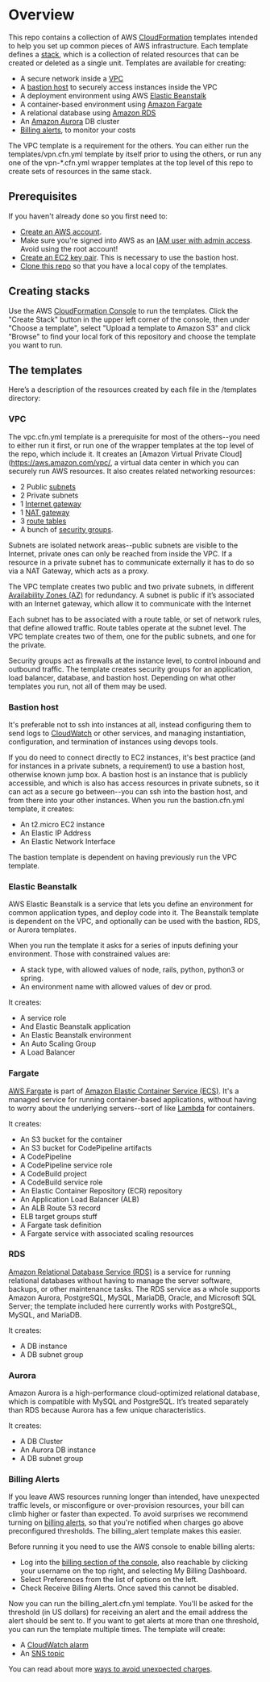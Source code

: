 # Overview

This repo contains a collection of AWS [CloudFormation](https://docs.aws.amazon.com/AWSCloudFormation/latest/UserGuide/Welcome.html) templates intended to help you set up common pieces of AWS infrastructure. Each template defines a [stack](https://docs.aws.amazon.com/AWSCloudFormation/latest/UserGuide/stacks.html), which is a collection of related resources that can be created or deleted as a single unit. Templates are available for creating:
- A secure network inside a [VPC](https://docs.aws.amazon.com/AmazonVPC/latest/UserGuide/VPC_Introduction.html)
- A [bastion host](https://en.wikipedia.org/wiki/Bastion_host) to securely access instances inside the VPC
- A deployment environment using AWS [Elastic Beanstalk](https://docs.aws.amazon.com/elasticbeanstalk/latest/dg/Welcome.html)
- A container-based environment using [Amazon Fargate](https://docs.aws.amazon.com/AmazonECS/latest/developerguide/ECS_GetStarted.html)
- A relational database using [Amazon RDS](https://docs.aws.amazon.com/AmazonRDS/latest/UserGuide/Welcome.html)
- An [Amazon Aurora](https://docs.aws.amazon.com/AmazonRDS/latest/UserGuide/CHAP_Aurora.html) DB cluster
- [Billing alerts](https://docs.aws.amazon.com/AmazonCloudWatch/latest/monitoring/monitor_estimated_charges_with_cloudwatch.html#turning_on_billing_metrics), to monitor your costs

The VPC template is a requirement for the others. You can either run the templates/vpn.cfn.yml template by itself prior to using the others, or run any one of the vpn-*.cfn.yml wrapper templates at the top level of this repo to create sets of resources in the same stack.

## Prerequisites

If you haven't already done so you first need to:
- [Create an AWS account](https://aws.amazon.com/blogs/startups/how-to-get-started-on-aws-from-a-dead-standstill/).
- Make sure you're signed into AWS as an [IAM user with admin access](https://docs.aws.amazon.com/IAM/latest/UserGuide/getting-started_create-admin-group.html). Avoid using the root account!
- [Create an EC2 key pair](https://docs.aws.amazon.com/AWSEC2/latest/UserGuide/ec2-key-pairs.html#having-ec2-create-your-key-pair). This is necessary to use the bastion host.
- [Clone this repo](https://help.github.com/articles/cloning-a-repository/) so that you have a local copy of the templates.

## Creating stacks
Use the AWS [CloudFormation Console](https://console.aws.amazon.com/cloudformation/home) to run the templates. Click the "Create Stack" button in the upper left corner of the console, then under "Choose a template", select "Upload a template to Amazon S3" and click "Browse" to find your local fork of this repository and choose the template you want to run.

## The templates

Here’s a description of the resources created by each file in the /templates directory:


### VPC

The vpc.cfn.yml template is a prerequisite for most of the others--you need to either run it first, or run one of the wrapper templates at the top level of the repo, which include it. It creates an [Amazon Virtual Private Cloud](https://aws.amazon.com/vpc/, a virtual data center in which you can securely run AWS resources. It also creates related networking resources:
- 2 Public [subnets](https://docs.aws.amazon.com/AmazonVPC/latest/UserGuide/VPC_Subnets.html)
- 2 Private subnets
- 1 [Internet gateway](https://docs.aws.amazon.com/AmazonVPC/latest/UserGuide/VPC_Internet_Gateway.html)
- 1 [NAT gateway](https://docs.aws.amazon.com/AmazonVPC/latest/UserGuide/vpc-nat-gateway.html)
- 3 [route tables](https://docs.aws.amazon.com/AmazonVPC/latest/UserGuide/VPC_Route_Tables.html)
- A bunch of [security groups](https://docs.aws.amazon.com/AmazonVPC/latest/UserGuide/VPC_Security.html).

Subnets are isolated network areas--public subnets are visible to the Internet, private ones can only be reached from inside the VPC. If a resource in a private subnet has to communicate externally it has to do so via a NAT Gateway, which acts as a proxy.

The VPC template creates two public and two private subnets, in different [Availability Zones (AZ)](https://docs.aws.amazon.com/AWSEC2/latest/UserGuide/using-regions-availability-zones.html) for redundancy. A subnet is public if it’s associated with an Internet gateway, which allow it to communicate with the Internet

Each subnet has to be associated with a route table, or set of network rules, that define allowed traffic. Route tables operate at the subnet level. The VPC template creates two of them, one for the public subnets, and one for the private.

Security groups act as firewalls at the instance level, to control inbound and outbound traffic. The template creates security groups for an application, load balancer, database, and bastion host. Depending on what other templates you run, not all of them may be used.


### Bastion host

It's preferable not to ssh into instances at all, instead configuring them to send logs to [CloudWatch](https://docs.aws.amazon.com/AmazonCloudWatch/latest/logs/WhatIsCloudWatchLogs.html) or other services, and managing instantiation, configuration, and termination of instances using devops tools.

If you do need to connect directly to EC2 instances, it's best practice (and for instances in a private subnets, a requirement) to use a bastion host, otherwise known jump box. A bastion host is an instance that is publicly accessible, and which is also has access resources in private subnets, so it can act as a secure go between--you can ssh into the bastion host, and from there into your other instances. When you run the bastion.cfn.yml template, it creates:
- An t2.micro EC2 instance
- An Elastic IP Address
- An Elastic Network Interface

The bastion template is dependent on having previously run the VPC template.

### Elastic Beanstalk

AWS Elastic Beanstalk is a service that lets you define an environment for common application types, and deploy code into it. The Beanstalk template is dependent on the VPC, and optionally can be used with the bastion, RDS, or Aurora templates.

When you run the template it asks for a series of inputs defining your environment. Those with constrained values are:
- A stack type, with allowed values of node, rails, python, python3 or spring.
- An environment name with allowed values  of dev or prod.

It creates:
- A service role
- And Elastic Beanstalk application
- An Elastic Beanstalk environment
- An Auto Scaling Group
- A Load Balancer 


### Fargate

[AWS Fargate](https://aws.amazon.com/fargate/) is part of [Amazon Elastic Container Service (ECS)](https://aws.amazon.com/ecs/). It's a managed service for running container-based applications, without having to worry about the underlying servers--sort of like [Lambda](https://aws.amazon.com/lambda/) for containers.

It creates:
- An S3 bucket for the container
- An S3 bucket for CodePipeline artifacts
- A CodePipeline
- A CodePipeline service role
- A CodeBuild project
- A CodeBuild service role
- An Elastic Container Repository (ECR) repository
- An Application Load Balancer (ALB)
- An ALB Route 53 record
- ELB target groups stuff
- A Fargate task definition
- A Fargate service with associated scaling resources


### RDS

[Amazon Relational Database Service (RDS)](https://aws.amazon.com/rds/) is a service for running relational databases without having to manage the server software, backups, or other maintenance tasks. The RDS service as a whole supports Amazon Aurora, PostgreSQL, MySQL, MariaDB, Oracle, and Microsoft SQL Server; the template included here currently works with PostgreSQL, MySQL, and MariaDB.

It creates:
- A DB instance
- A DB subnet group


### Aurora

Amazon Aurora is a high-performance cloud-optimized relational database, which is compatible with MySQL and PostgreSQL. It’s treated separately than RDS because Aurora has a few unique characteristics.

It creates:
- A DB Cluster
- An Aurora DB instance
- A DB subnet group

### Billing Alerts

If you leave AWS resources running longer than intended, have unexpected traffic levels, or misconfigure or over-provision resources, your bill can climb higher or faster than expected. To avoid surprises we recommend turning on [billing alerts](https://docs.aws.amazon.com/AmazonCloudWatch/latest/monitoring/monitor_estimated_charges_with_cloudwatch.html#turning_on_billing_metrics), so that you're notified when charges go above preconfigured thresholds. The billing_alert template makes this easier.

Before running it you need to use the AWS console to enable billing alerts:

- Log into the [billing section of the console](https://console.aws.amazon.com/console/home), also reachable by clicking your username on the top right, and selecting My Billing Dashboard.
- Select Preferences from the list of options on the left.
- Check Receive Billing Alerts. Once saved this cannot be disabled.

Now you can run the billing_alert.cfn.yml template. You'll be asked for the threshold (in US dollars) for receiving an alert and the email address the alert should be sent to. If you want to get alerts at more than one threshold, you can run the template multiple times. The template will create:
- A [CloudWatch alarm](https://docs.aws.amazon.com/AWSCloudFormation/latest/UserGuide/aws-properties-cw-alarm.html)
- An [SNS topic](https://docs.aws.amazon.com/sns/latest/dg/CreateTopic.html)

You can read about more [ways to avoid unexpected charges](https://docs.aws.amazon.com/awsaccountbilling/latest/aboutv2/checklistforunwantedcharges.html).